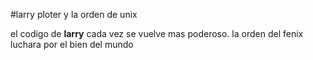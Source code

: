 #larry ploter y la orden de unix

el codigo de **larry** cada vez se vuelve mas poderoso.
la orden del fenix luchara por el bien del mundo
